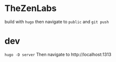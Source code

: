 # TheZenLabs
build with `hugo`
then navigate to `public` and `git push`

# dev
`hugo -D server`
Then navigate to http://localhost:1313

